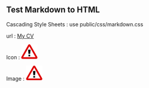 ## Test Markdown to HTML
Cascading Style Sheets : use public/css/markdown.css

url :
[My CV](http://cv-boudaoud.biz.ht/)

Icon : 
![Warning](https://raw.githubusercontent.com/h-boudaoud/Board-Game-Symfony-5.0.8/master/!.png#icon "Warning")

Image : 
![Warning](https://raw.githubusercontent.com/h-boudaoud/Board-Game-Symfony-5.0.8/master/!.png "Warning")



